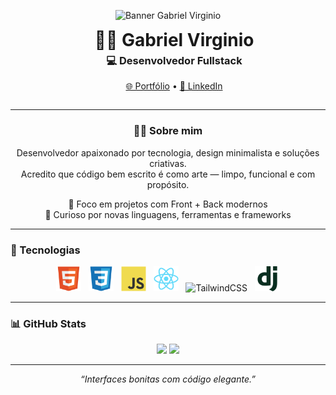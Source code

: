 <!-- Banner -->
  <p align="center">
    <img src="./MEU%20NOME%20%C3%89%20GABRIEL%20VIRGINIO.png" alt="Banner Gabriel Virginio" width="800px" height="400px" />
  </p>


<!-- Container horizontal sem table -->
<div align="center">


  <span style="display: inline-block; vertical-align: middle; padding-left: 20px; max-width: calc(100% - 200px);">
    <h1 style="margin:0;">👨‍🚀 Gabriel Virginio</h1>
    <h3 style="margin-top: 5px;">💻 Desenvolvedor Fullstack</h3>
    <p>
      <a href="https://seuportfolio.com" target="_blank">🌐 Portfólio</a> •
      <a href="https://www.linkedin.com/in/gabriel-virginio-780827352/" target="_blank">🔗 LinkedIn</a>
    </p>
  </span>

</div>

<hr />

<div align="center">

  ### 👨‍🚀 Sobre mim

  Desenvolvedor apaixonado por tecnologia, design minimalista e soluções criativas.  
  Acredito que código bem escrito é como arte — limpo, funcional e com propósito.
  
  🌟 Foco em projetos com Front + Back modernos  
  🧠 Curioso por novas linguagens, ferramentas e frameworks  

</div>

---

### 🚀 Tecnologias

<p align="center">
  <img src="https://raw.githubusercontent.com/devicons/devicon/master/icons/html5/html5-original.svg" width="40" alt="HTML5" />
  &nbsp;
  <img src="https://raw.githubusercontent.com/devicons/devicon/master/icons/css3/css3-original.svg" width="40" alt="CSS3" />
  &nbsp;
  <img src="https://raw.githubusercontent.com/devicons/devicon/master/icons/javascript/javascript-original.svg" width="40" alt="JavaScript" />
  &nbsp;
  <img src="https://raw.githubusercontent.com/devicons/devicon/master/icons/react/react-original.svg" width="40" alt="React" />
  &nbsp;
  <img src="https://cdn.jsdelivr.net/npm/simple-icons@v11/icons/tailwindcss.svg" width="40" alt="TailwindCSS" />
  &nbsp;
  <img src="https://raw.githubusercontent.com/devicons/devicon/master/icons/django/django-plain.svg" width="40" alt="Django" />
</p>

---

### 📊 GitHub Stats

<p align="center">
  <img src="https://github-readme-stats.vercel.app/api?username=gabriel-vcampos&show_icons=true&theme=tokyonight&hide_border=true" height="150" />
  <img src="https://github-readme-stats.vercel.app/api/top-langs/?username=gabriel-vcampos&layout=compact&theme=tokyonight&hide_border=true" height="150" />
</p>

---

<p align="center">
  <i>“Interfaces bonitas com código elegante.”</i>
</p>
